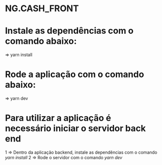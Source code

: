 # NG.CASH_FRONT


# Instale as dependências com o comando abaixo:
=> yarn install

# Rode a aplicação com o comando abaixo:
=> yarn dev

# Para utilizar a aplicação é necessário iniciar o servidor back end
1 => Dentro da aplicação backend, instale as dependências com o comando *yarn install*
2 => Rode o servidor com o comando *yarn dev*